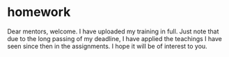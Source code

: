 # homework
Dear mentors, welcome. I have uploaded my training in full. Just note that due to the long passing of my deadline, I have applied the teachings I have seen since then in the assignments. I hope it will be of interest to you.

